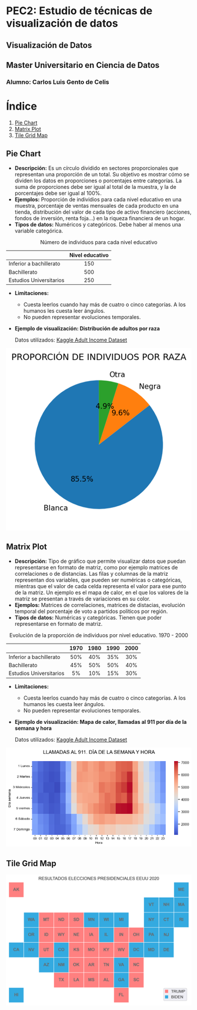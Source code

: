 # PEC2: Estudio de técnicas de visualización de datos
## Visualización de Datos
## Master Universitario en Ciencia de Datos
### Alumno: Carlos Luis Gento de Celis

# Índice
1. [Pie Chart](#pie-chart)
2. [Matrix Plot](#matrix-plot)
3. [Tile Grid Map](#tile-grid-map)

## Pie Chart
- **Descripción:** Es un círculo dividido en sectores proporcionales que representan una proporción de un total. Su objetivo es mostrar cómo se dividen los datos en proporciones o porcentajes entre categorías. La suma de proporciones debe ser igual al total de la muestra, y la de porcentajes debe ser igual al 100%.
- **Ejemplos:** Proporción de individios para cada nivel educativo en una muestra, porcentaje de ventas mensuales de cada producto en una tienda, distribución del valor de cada tipo de activo financiero (acciones, fondos de inversión, renta foja...) en la riqueza financiera de un hogar.
- **Tipos de datos:** Numéricos y categóricos. Debe haber al menos una variable categórica.

<div align="center">

  Número de individuos para cada nivel educativo
  
|  	| Nivel educativo 	|
|---	|:---:	|
| Inferior a bachillerato 	| 150 	|
| Bachillerato 	| 500 	|
| Estudios Universitarios 	| 250 	|
  
</div>
 
  
- **Limitaciones:**
   * Cuesta leerlos cuando hay más de cuatro o cinco categorías. A los humanos les cuesta leer ángulos.
   * No pueden representar evoluciones temporales.

- **Ejemplo de visualización: Distribución de adultos por raza**

    Datos utilizados: [Kaggle Adult Income Dataset](https://www.kaggle.com/datasets/wenruliu/adult-income-dataset)

 <p align="center">
  <img src="images/Pie_chart.png" />
 </p>


## Matrix Plot
- **Descripción:** Tipo de gráfico que permite visualizar datos que puedan representarse en formato de matriz, como por ejemplo matrices de correlaciones o de distancias. Las filas y columnas de la matriz representan dos variables, que pueden ser numéricas o categóricas, mientras que el valor de cada celda representa el valor para ese punto de la matriz. Un ejemplo es el mapa de calor, en el que los valores de la matriz se presentan a través de variaciones en su color.
- **Ejemplos:** Matrices de correlaciones, matrices de distacias, evolución temporal del porcentaje de voto a partidos políticos por región.
- **Tipos de datos:** Numéricas y categóricas. Tienen que poder representarse en formato de matriz.

<div align="center">
  
  Evolución de la proporción de individuos por nivel educativo. 1970 - 2000
  
|  	| 1970 	| 1980 	| 1990 	| 2000 	|
|---	|:---:	|:---:	|:---:	|:---:	|
| Inferior a bachillerato 	| 50% 	| 40% 	| 35% 	| 30% 	|
| Bachillerato 	| 45% 	| 50% 	| 50% 	| 40% 	|
| Estudios Universitarios 	| 5% 	| 10% 	| 15% 	| 30% 	|
  
</div>
 
  
- **Limitaciones:**
   * Cuesta leerlos cuando hay más de cuatro o cinco categorías. A los humanos les cuesta leer ángulos.
   * No pueden representar evoluciones temporales.

- **Ejemplo de visualización: Mapa de calor, llamadas al 911 por día de la semana y hora**

    Datos utilizados: [Kaggle Adult Income Dataset](https://www.kaggle.com/datasets/wenruliu/adult-income-dataset)
<p align="center">
  <img src="images/Matrix_plot.png" />
 </p>
 
## Tile Grid Map
<p align="center">
  <img src="images/Tile_Grid_Map.png" />
 </p>
